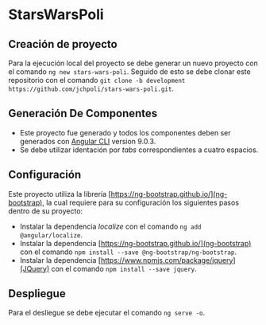 # StarsWarsPoli

## Creación de proyecto

Para la ejecución local del proyecto se debe generar un nuevo proyecto con el comando ``` ng new stars-wars-poli ```. 
Seguido de esto se debe clonar este repositorio con el comando ``` git clone -b development https://github.com/jchpoli/stars-wars-poli.git ```.

## Generación De Componentes

* Este proyecto fue generado y todos los componentes deben ser generados con [Angular CLI](https://github.com/angular/angular-cli) version 9.0.3.
* Se debe utilizar identación por *tabs* correspondientes a cuatro espacios.

## Configuración

Este proyecto utiliza la librería [https://ng-bootstrap.github.io/](ng-bootstrap), la cual requiere para su configuración los siguientes pasos dentro de su proyecto:
* Instalar la dependencia *localize* con el comando ``` ng add @angular/localize ```.
* Instalar la dependencia [https://ng-bootstrap.github.io/](ng-bootstrap) con el comando ``` npm install --save @ng-bootstrap/ng-bootstrap ```.
* Instalar la dependencia [https://www.npmjs.com/package/jquery](JQuery) con el comando ``` npm install --save jquery ```.

## Despliegue

Para el desliegue se debe ejecutar el comando ``` ng serve -o ```.
